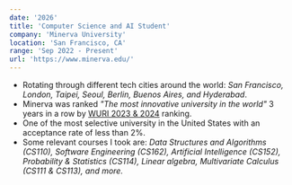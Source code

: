 ```yaml
---
date: '2026'
title: 'Computer Science and AI Student'
company: 'Minerva University'
location: 'San Francisco, CA'
range: 'Sep 2022 - Present'
url: 'https://www.minerva.edu/'
---
```


- Rotating through different tech cities around the world: <i>San Francisco, London, Taipei, Seoul, Berlin, Buenos Aires, and Hyderabad</i>.
- Minerva was ranked <i>"The most innovative university in the world"</i> 3 years in a row by <a href="https://www.minerva.edu/announcements/minerva-university-most-innovative-university-wuri-2024/">WURI 2023 & 2024</a> ranking.
- One of the most selective university in the United States with an acceptance rate of less than 2%.
- Some relevant courses I took are: <i> Data Structures and Algorithms (CS110), Software Engineering (CS162), Artificial Intelligence (CS152), Probability & Statistics (CS114), Linear algebra, Multivariate Calculus (CS111 & CS113), and more.</i>
